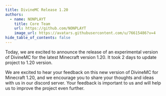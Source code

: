 ```yaml
---
title: DivineMC Release 1.20
authors:
  - name: NONPLAYT
    title: Core Team
    url: https://github.com/NONPLAYT
    image_url: https://avatars.githubusercontent.com/u/76615486?v=4
hide_table_of_contents: false
---
```


Today, we are excited to announce the release of an experimental version of DivineMC for the latest Minecraft version 1.20. It took 2 days to update project to 1.20 version.

We are excited to hear your feedback on this new version of DivineMC for Minecraft 1.20, and we encourage you to share your thoughts and ideas with us in our discord server. Your feedback is important to us and will help us to improve the project even further.
